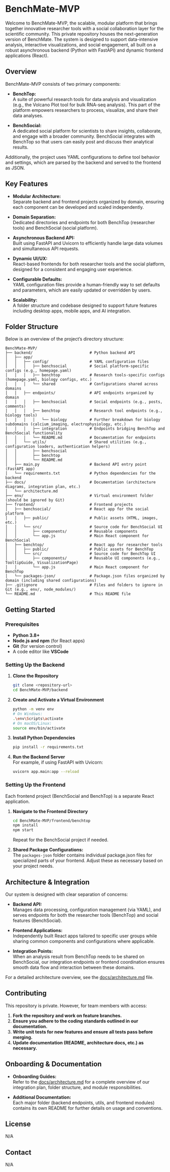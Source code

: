 # BenchMate-MVP

Welcome to BenchMate-MVP, the scalable, modular platform that brings together innovative researcher tools with a social collaboration layer for the scientific community. This private repository houses the next-generation version of BenchMate. The system is designed to support data-intensive analysis, interactive visualizations, and social engagement, all built on a robust asynchronous backend (Python with FastAPI) and dynamic frontend applications (React).

## Overview

BenchMate-MVP consists of two primary components:

- **BenchTop:**  
  A suite of powerful research tools for data analysis and visualization (e.g., the Volcano Plot tool for bulk RNA-seq analysis). This part of the platform empowers researchers to process, visualize, and share their data analyses.

- **BenchSocial:**  
  A dedicated social platform for scientists to share insights, collaborate, and engage with a broader community. BenchSocial integrates with BenchTop so that users can easily post and discuss their analytical results.

Additionally, the project uses YAML configurations to define tool behavior and settings, which are parsed by the backend and served to the frontend as JSON.

## Key Features

- **Modular Architecture:**  
  Separate backend and frontend projects organized by domain, ensuring each component can be developed and scaled independently.

- **Domain Separation:**  
  Dedicated directories and endpoints for both BenchTop (researcher tools) and BenchSocial (social platform).

- **Asynchronous Backend API:**  
  Built using FastAPI and Uvicorn to efficiently handle large data volumes and simultaneous API requests.

- **Dynamic UI/UX:**  
  React-based frontends for both researcher tools and the social platform, designed for a consistent and engaging user experience.

- **Configurable Defaults:**  
  YAML configuration files provide a human-friendly way to set defaults and parameters, which are easily updated or overridden by users.

- **Scalability:**  
  A folder structure and codebase designed to support future features including desktop apps, mobile apps, and AI integration.

## Folder Structure

Below is an overview of the project’s directory structure:

```
BenchMate-MVP/
├── backend/                         # Python backend API
│   ├── app/
│   │   ├── config/                  # YAML configuration files
│   │   │   ├── benchsocial          # Social platform-specific configs (e.g., homepage.yaml)
│   │   │   ├── benchtop             # Research tools-specific configs (homepage.yaml, biology configs, etc.)
│   │   │   └── shared               # Configurations shared across domains
│   │   ├── endpoints/               # API endpoints organized by domain
│   │   │   ├── benchsocial          # Social endpoints (e.g., posts, comments)
│   │   │   ├── benchtop             # Research tool endpoints (e.g., biology tools)
│   │   │   │   └── biology          # Further breakdown for biology subdomains (calcium_imaging, electrophysiology, etc.)
│   │   │   ├── integration          # Endpoints bridging BenchTop and BenchSocial functionality
│   │   │   └── README.md            # Documentation for endpoints
│   │   └── utils/                   # Shared utilities (e.g., configuration loaders, authentication helpers)
│   │       ├── benchsocial
│   │       ├── benchtop
│   │       └── README.md
│   ├── main.py                      # Backend API entry point (FastAPI app)
│   └── requirements.txt             # Python dependencies for the backend
├── docs/                            # Documentation (architecture diagrams, integration plan, etc.)
│   └── architecture.md
├── env/                             # Virtual environment folder (should be ignored by Git)
├── frontend/                        # Frontend projects
│   ├── benchsocial/                 # React app for the social platform
│   │   ├── public/                  # Public assets (HTML, images, etc.)
│   │   └── src/                     # Source code for BenchSocial UI
│   │       ├── components/          # Reusable components
│   │       └── app.js               # Main React component for BenchSocial
│   ├── benchtop/                    # React app for researcher tools
│   │   ├── public/                  # Public assets for BenchTop
│   │   └── src/                     # Source code for BenchTop UI
│   │       ├── components/          # Reusable UI components (e.g., TooltipGuide, VisualizationPage)
│   │       └── app.js               # Main React component for BenchTop
│   └── packages-json/               # Package.json files organized by domain (including shared configurations)
├── .gitignore                       # Files and folders to ignore in Git (e.g., env/, node_modules/)
└── README.md                        # This README file
```

## Getting Started

### Prerequisites

- **Python 3.8+**  
- **Node.js and npm** (for React apps)
- **Git** (for version control)
- A code editor like **VSCode**

### Setting Up the Backend

1. **Clone the Repository**  
   ```bash
   git clone <repository-url>
   cd BenchMate-MVP/backend
   ```

2. **Create and Activate a Virtual Environment**  
   ```bash
   python -m venv env
   # On Windows:
   .\env\Scripts\activate
   # On macOS/Linux:
   source env/bin/activate
   ```

3. **Install Python Dependencies**  
   ```bash
   pip install -r requirements.txt
   ```

4. **Run the Backend Server**  
   For example, if using FastAPI with Uvicorn:
   ```bash
   uvicorn app.main:app --reload
   ```

### Setting Up the Frontend

Each frontend project (BenchSocial and BenchTop) is a separate React application.

1. **Navigate to the Frontend Directory**  
   ```bash
   cd BenchMate-MVP/frontend/benchtop
   npm install
   npm start
   ```
   Repeat for the BenchSocial project if needed.

2. **Shared Package Configurations:**  
   The `packages-json` folder contains individual package.json files for specialized parts of your frontend. Adjust these as necessary based on your project needs.

## Architecture & Integration

Our system is designed with clear separation of concerns:

- **Backend API:**  
  Manages data processing, configuration management (via YAML), and serves endpoints for both the researcher tools (BenchTop) and social features (BenchSocial).

- **Frontend Applications:**  
  Independently built React apps tailored to specific user groups while sharing common components and configurations where applicable.

- **Integration Points:**  
  When an analysis result from BenchTop needs to be shared on BenchSocial, our integration endpoints or frontend coordination ensures smooth data flow and interaction between these domains.

For a detailed architecture overview, see the [docs/architecture.md](docs/architecture.md) file.

## Contributing

This repository is private. However, for team members with access:

1. **Fork the repository and work on feature branches.**
2. **Ensure you adhere to the coding standards outlined in our documentation.**
3. **Write unit tests for new features and ensure all tests pass before merging.**
4. **Update documentation (README, architecture docs, etc.) as necessary.**

## Onboarding & Documentation

- **Onboarding Guides:**  
  Refer to the [docs/architecture.md](docs/architecture.md) for a complete overview of our integration plan, folder structure, and module responsibilities.

- **Additional Documentation:**  
  Each major folder (backend endpoints, utils, and frontend modules) contains its own README for further details on usage and conventions.

## License

N/A

## Contact

N/A
